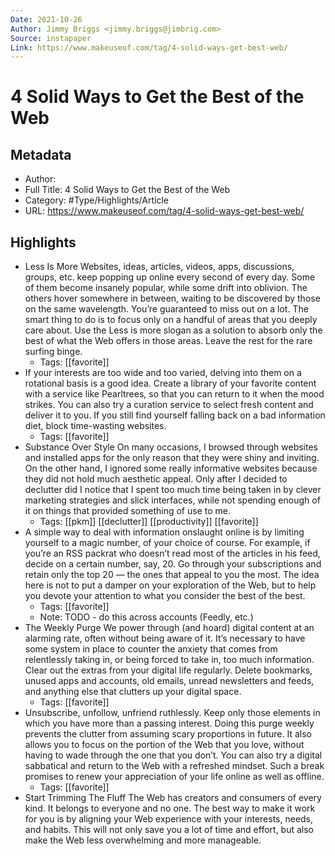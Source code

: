 ```yaml
---
Date: 2021-10-26
Author: Jimmy Briggs <jimmy.briggs@jimbrig.com>
Source: instapaper
Link: https://www.makeuseof.com/tag/4-solid-ways-get-best-web/
---
```

# 4 Solid Ways to Get the Best of the Web

## Metadata
- Author: 
- Full Title: 4 Solid Ways to Get the Best of the Web
- Category: #Type/Highlights/Article
- URL: https://www.makeuseof.com/tag/4-solid-ways-get-best-web/

## Highlights
- Less Is More
  Websites, ideas, articles, videos, apps, discussions, groups, etc. keep popping up online every second of every day. Some of them become insanely popular, while some drift into oblivion. The others hover somewhere in between, waiting to be discovered by those on the same wavelength. You’re guaranteed to miss out on a lot.
  The smart thing to do is to focus only on a handful of areas that you deeply care about. Use the Less is more slogan as a solution to absorb only the best of what the Web offers in those areas. Leave the rest for the rare surfing binge.
    - Tags: [[favorite]] 
- If your interests are too wide and too varied, delving into them on a rotational basis is a good idea. Create a library of your favorite content with a service like Pearltrees, so that you can return to it when the mood strikes. You can also try a curation service to select fresh content and deliver it to you. If you still find yourself falling back on a bad information diet, block time-wasting websites.
    - Tags: [[favorite]] 
- Substance Over Style
  On many occasions, I browsed through websites and installed apps for the only reason that they were shiny and inviting. On the other hand, I ignored some really informative websites because they did not hold much aesthetic appeal. Only after I decided to declutter did I notice that I spent too much time being taken in by clever marketing strategies and slick interfaces, while not spending enough of it on things that provided something of use to me.
    - Tags: [[pkm]] [[declutter]] [[productivity]] [[favorite]] 
- A simple way to deal with information onslaught online is by limiting yourself to a magic number, of your choice of course. For example, if you’re an RSS packrat who doesn’t read most of the articles in his feed, decide on a certain number, say, 20. Go through your subscriptions and retain only the top 20 — the ones that appeal to you the most. The idea here is not to put a damper on your exploration of the Web, but to help you devote your attention to what you consider the best of the best.
    - Tags: [[favorite]] 
    - Note: TODO - do this across accounts (Feedly, etc.)
- The Weekly Purge
  We power through (and hoard) digital content at an alarming rate, often without being aware of it. It’s necessary to have some system in place to counter the anxiety that comes from relentlessly taking in, or being forced to take in, too much information. Clear out the extras from your digital life regularly. Delete bookmarks, unused apps and accounts, old emails, unread newsletters and feeds, and anything else that clutters up your digital space.
    - Tags: [[favorite]] 
- Unsubscribe, unfollow, unfriend ruthlessly. Keep only those elements in which you have more than a passing interest. Doing this purge weekly prevents the clutter from assuming scary proportions in future. It also allows you to focus on the portion of the Web that you love, without having to wade through the one that you don’t. You can also try a digital sabbatical and return to the Web with a refreshed mindset. Such a break promises to renew your appreciation of your life online as well as offline.
    - Tags: [[favorite]] 
- Start Trimming The Fluff
  The Web has creators and consumers of every kind. It belongs to everyone and no one. The best way to make it work for you is by aligning your Web experience with your interests, needs, and habits. This will not only save you a lot of time and effort, but also make the Web less overwhelming and more manageable.
